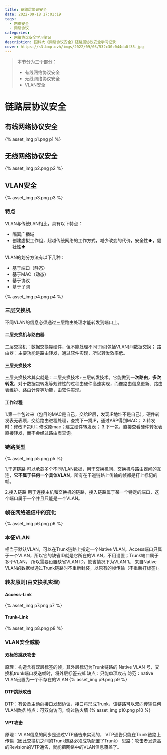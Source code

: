 ```yaml
---
title: 链路层协议安全
date: 2022-09-18 17:01:19
tags: 
  - 网络安全
  - 网络协议
categories:
  - 网络协议安全学习笔记
description: 国科大《网络协议安全》链路层协议安全学习记录
cover: https://s3.bmp.ovh/imgs/2022/09/03/532c30c044da0f35.jpg
---
```


> 本节分为三个部分：
> - 有线网络协议安全
> - 无线网络协议安全
> - VLAN安全

# 链路层协议安全
## 有线网络协议安全
{% asset_img p1.png p1 %}

## 无线网络协议安全
{% asset_img p2.png p2 %}

## VLAN安全
{% asset_img p3.png p3 %}

### 特点
VLAN与传统LAN相比，具有以下特点：
- 隔离广播域
- 创建虚拟工作组，超越传统网络的工作方式，减少改变的代价，安全性⬆，健壮性⬆

VLAN的划分方法有以下几种：
- 基于端口（静态）
- 基于MAC（动态）
- 基于协议
- 基于子网

{% asset_img p4.png p4 %}


### 三层交换机
不同VLAN的信息必须通过三层路由处理才能转发到端口上。
	
#### 二层交换机与路由器
二层交换机：数据交换靠硬件，但不能处理不同子网(包括VLAN)间数据交换；
路由器：主要功能是路由转发，通过软件实现，所以转发效率低。

#### 三层交换技术
三层交换技术其实就是：二层交换技术+三层转发技术。它能做到**一次路由，多次转发**，对于数据包转发等规律性的过程由硬件高速实现，而像路由信息更新、路由表维护、路由计算等功能，由软件实现。

#### 工作过程
1.第一个包过来（包目的MAC是自己，交给IP层，发现IP地址不是自己），硬件转发表无表项，交给路由进程处理，查找下一跳IP，通过ARP得到MAC；
2.转发时：修改IP包ttl；修改原mac；建立硬件转发表；
3.下一包，直接查看硬件转发表直接转发，而不会经过路由表查询。

### 链路类型

{% asset_img p5.png p5 %}

1.干道链路
可以承载多个不同VLAN数据，用于交换机间、交换机与路由器间的互连，**它不属于任何一个具体VLAN**。所有在干道链路上传输的帧都是打上标记的帧。

2.接入链路
用于连接主机和交换机的链路，接入链路属于某一个特定的端口，这个端口属于一个并且只能是一个VLAN。
	
### 帧在网络通信中的变化
{% asset_img p6.png p6 %}

### 本征VLAN
相当于默认VLAN，可以在Trunk链路上指定一个Native VLAN。Access端口只属于一个VLAN，所以它的缺省ID就是它所在的VLAN，不用设置；Trunk端口属于多个VLAN， 所以需要设置缺省VLAN ID，缺省情况下为VLAN 1。
来自Native VLAN的数据帧通过Trunk链路时不重新封装，以原有的帧传输（不重新打标签）。

### 转发原则(由交换机实现)
#### Access-Link
{% asset_img p7.png p7 %}
#### Trunk-Link
{% asset_img p8.png p8 %}

### VLAN安全威胁

#### 双标签跳跃攻击
原理：构造含有双层标签的帧，其外层标记为Trunk链路的 Native VLAN 号，交换机trunk端口发送帧时，将外层标签去掉
缺点：只能单项攻击
防范：native VLAN设置为一个不存在的VLAN
{% asset_img p9.png p9 %}

#### DTP跳跃攻击
DTP：有设备主动向接口发起协议，接口将形成Trunk，该链路可以双向传输任何VLAN数据
特点：可双向访问，绕过防火墙
{% asset_img p10.png p10 %}

#### VPT攻击
原理：VLAN信息的同步是通过VTP通告来实现的， VTP通告只能在Trunk链路上传输（因此交换机之间的Trunk链路必须成功配置了Trunk）
思路：攻击者发送高的Revision的VTP通告，就能把网络中的VLAN信息覆盖了。